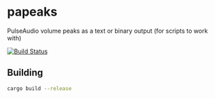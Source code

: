 # papeaks
PulseAudio volume peaks as a text or binary output (for scripts to work with)

[![Build Status](https://travis-ci.org/futpib/papeaks.svg?branch=master)](https://travis-ci.org/futpib/papeaks)

## Building

```bash
cargo build --release
```
